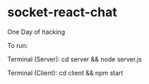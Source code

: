 # socket-react-chat
One Day of hacking




To run:

Terminal (Server):
cd server && node server.js

Terminal (Client):
cd client && npm start

